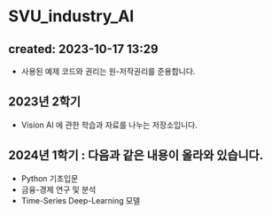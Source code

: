 # SVU_industry_AI

created: 2023-10-17 13:29
---
- 사용된 예제 코드와 권리는 원-저작권리를 준용합니다.

2023년 2학기
---
- Vision AI 에 관한 학습과 자료를 나누는 저장소입니다.

2024년 1학기 : 다음과 같은 내용이 올라와 있습니다.
---
- Python 기초입문
- 금융-경제 연구 및 분석 
- Time-Series Deep-Learning 모델 
